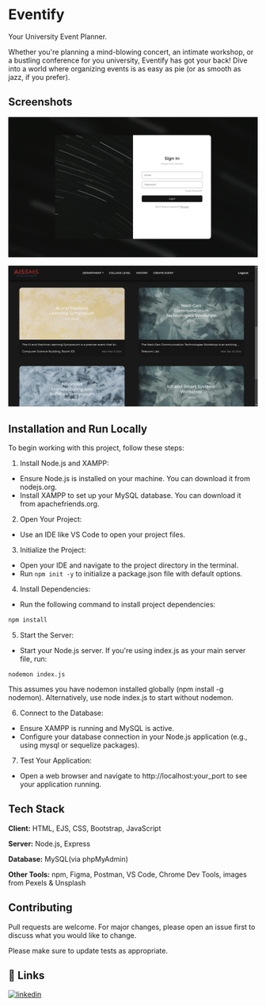 
# Eventify

Your University Event Planner.

Whether you're planning a mind-blowing concert, an intimate workshop, or a bustling conference for you university, Eventify has got your back! Dive into a world where organizing events is as easy as pie (or as smooth as jazz, if you prefer).


## Screenshots

![Login Page Screenshot](/screenshots/loginpage.png?raw=true "Login Page Screenshot Here")

![Home Page Screenshot](./screenshots/homepage.png?raw=true "Home Page Screenshot Here")

## Installation and Run Locally

To begin working with this project, follow these steps:

1. Install Node.js and XAMPP:

- Ensure Node.js is installed on your machine. You can download it from nodejs.org.
- Install XAMPP to set up your MySQL database. You can download it from apachefriends.org.
2. Open Your Project:

- Use an IDE like VS Code to open your project files.
3. Initialize the Project:

- Open your IDE and navigate to the project directory in the terminal.
- Run
  ``
  npm init -y
  ``
  to initialize a package.json file with default options.
4. Install Dependencies:

- Run the following command to install project dependencies:
```bash
npm install
```
5. Start the Server:

- Start your Node.js server. If you're using index.js as your main server file, run:
```
nodemon index.js
```
This assumes you have nodemon installed globally (npm install -g nodemon). Alternatively, use node index.js to start without nodemon.

6. Connect to the Database:

- Ensure XAMPP is running and MySQL is active.
- Configure your database connection in your Node.js application (e.g., using mysql or sequelize packages).
7. Test Your Application:

- Open a web browser and navigate to http://localhost:your_port to see your application running.

## Tech Stack

**Client:**  HTML, EJS, CSS, Bootstrap, JavaScript

**Server:**  Node.js, Express

**Database:**  MySQL(via phpMyAdmin)

**Other Tools:**  npm, Figma, Postman, VS Code, Chrome Dev Tools, images from Pexels & Unsplash
## Contributing

Pull requests are welcome. For major changes, please open an issue first
to discuss what you would like to change.

Please make sure to update tests as appropriate.

## 🔗 Links
[![linkedin](https://img.shields.io/badge/linkedin-0A66C2?style=for-the-badge&logo=linkedin&logoColor=white)](www.linkedin.com/in/aarya117)


